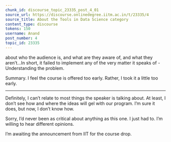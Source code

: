 ```yaml
---
chunk_id: discourse_topic_23335_post_4_01
source_url: https://discourse.onlinedegree.iitm.ac.in/t/23335/4
source_title: About the Tools in Data Science category
content_type: discourse
tokens: 150
username: Anand
post_number: 4
topic_id: 23335
---
```


 about who the audience is, and what are they aware of, and what they aren’t…In short, it failed to implement any of the very matter it speaks of - Understanding the problem.

Summary. I feel the course is offered too early. Rather, I took it a little too early.

---

Definitely, I can’t relate to most things the speaker is talking about. At least, I don’t see how and where the ideas will gel with our program. I’m sure it does, but now, I don’t know how.

Sorry, I’d never been as critical about anything as this one. I just had to. I’m willing to hear different opinions.

I’m awaiting the announcement from IIT for the course drop.
